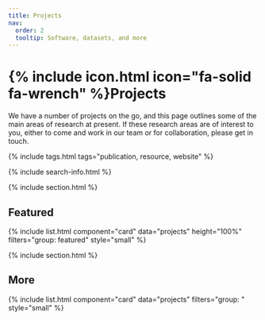 ```yaml
---
title: Projects
nav:
  order: 2
  tooltip: Software, datasets, and more
---
```


# {% include icon.html icon="fa-solid fa-wrench" %}Projects

We have a number of projects on the go, and this page outlines some of the main areas of research at present. If these research areas are of interest to you, either to come and work in our team or for collaboration, please get in touch.

{% include tags.html tags="publication, resource, website" %}

{% include search-info.html %}

{% include section.html %}

## Featured

{% include list.html component="card" data="projects" height="100%" filters="group: featured" style="small" %}

{% include section.html %}

## More

{% include list.html component="card" data="projects" filters="group: " style="small" %}
